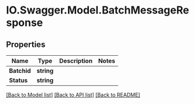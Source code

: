 # IO.Swagger.Model.BatchMessageResponse
## Properties

Name | Type | Description | Notes
------------ | ------------- | ------------- | -------------
**Batchid** | **string** |  | 
**Status** | **string** |  | 

[[Back to Model list]](../README.md#documentation-for-models) [[Back to API list]](../README.md#documentation-for-api-endpoints) [[Back to README]](../README.md)

